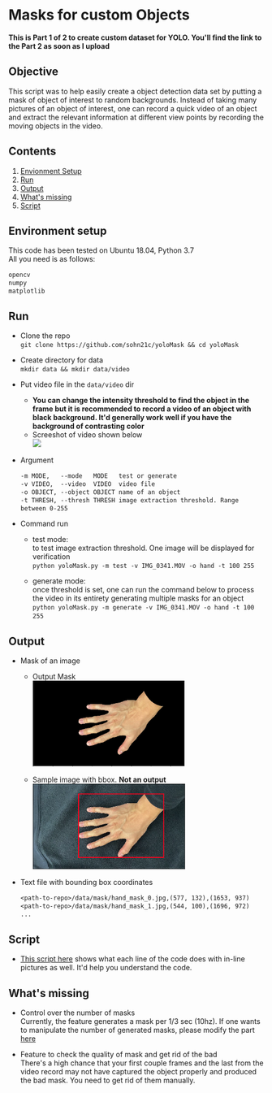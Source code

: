 # Masks for custom Objects

**This is Part 1 of 2 to create custom dataset for YOLO. You'll find the link to the Part 2 as soon as I upload**

## Objective
This script was to help easily create a object detection data set by putting a mask of object of interest to random backgrounds. Instead of taking many pictures of an object of interest, one can record a quick video of an object and extract the relevant information at different view points by recording the moving objects in the video.

## Contents
1. [Envionment Setup](#environment-setup)
2. [Run](#run)
3. [Output](#output)
4. [What's missing](#what's-missing)
5. [Script](#script)

## Environment setup
This code has been tested on Ubuntu 18.04, Python 3.7  
All you need is as follows:  
```
opencv
numpy
matplotlib
```

## Run
- Clone the repo  
    `git clone https://github.com/sohn21c/yoloMask && cd yoloMask`  

- Create directory for data  
    `mkdir data && mkdir data/video`  

- Put video file in the `data/video` dir  
    - **You can change the intensity threshold to find the object in the frame but it is recommended to record a video of an object with black background. It'd generally work well if you have the background of contrasting color**  
    - Screeshot of video shown below   
        <img src='https://github.com/sohn21c/yoloMask/blob/master/img/IMG_1578.jpg?raw=true' width='300'>  
  
- Argument
    ```
    -m MODE,   --mode   MODE   test or generate
    -v VIDEO,  --video  VIDEO  video file
    -o OBJECT, --object OBJECT name of an object
    -t THRESH, --thresh THRESH image extraction threshold. Range between 0-255
    ```

- Command run
    - test mode:  
        to test image extraction threshold. One image will be displayed for verification  
        `python yoloMask.py -m test -v IMG_0341.MOV -o hand -t 100 255`  
        
    - generate mode:  
        once threshold is set, one can run the command below to process the video in its entirety generating multiple masks for an object   
        `python yoloMask.py -m generate -v IMG_0341.MOV -o hand -t 100 255`  
  
## Output
- Mask of an image  
    - Output Mask  
        <img src='https://github.com/sohn21c/yoloMask/blob/master/img/output1.png?raw=true' width='300'>  
        
    - Sample image with bbox. **Not an output**  
        <img src='https://github.com/sohn21c/yoloMask/blob/master/img/output2.png?raw=true' width='300'>  
        
- Text file with bounding box coordinates  
    ```
    <path-to-repo>/data/mask/hand_mask_0.jpg,(577, 132),(1653, 937)
    <path-to-repo>/data/mask/hand_mask_1.jpg,(544, 100),(1696, 972)
    ...
    ```
## Script
- [This script here](https://github.com/sohn21c/yoloMask/blob/master/scripts/hand_mask_generation.ipynb) shows what each line of the code does with in-line pictures as well. It'd help you understand the code.  
  
## What's missing  
- Control over the number of masks  
    Currently, the feature generates a mask per 1/3 sec (10hz). If one wants to manipulate the number of generated masks, please modify the part [here](https://github.com/sohn21c/yoloMask/blob/111e4f4c0dce0710d9d7f285df7a96ed8023eb43/src/yoloMask.py#L139)  

- Feature to check the quality of mask and get rid of the bad  
    There's a high chance that your first couple frames and the last from the video record may not have captured the object properly and produced the bad mask. You need to get rid of them manually.  
    

